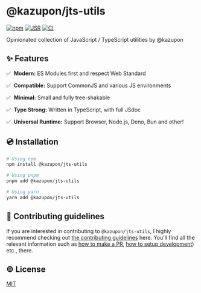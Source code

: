 # @kazupon/jts-utils

[![npm][npm-src]][npm-href]
[![JSR][jsr-src]][jsr-href]
[![CI][ci-src]][ci-href]

Opinionated collection of JavaScript / TypeScript utilities by @kazupon

## ✨ Features

✅️ &nbsp;**Modern:** ES Modules first and respect Web Standard

✅️ &nbsp;**Compatible:** Support CommonJS and various JS environments

✅️️ &nbsp;**Minimal:** Small and fully tree-shakable

✅️️ &nbsp;**Type Strong:** Written in TypeScript, with full JSdoc

✅️️ &nbsp;**Universal Runtime:** Support Browser, Node.js, Deno, Bun and other!

## 💿 Installation

```sh
# Using npm
npm install @kazupon/jts-utils

# Using pnpm
pnpm add @kazupon/jts-utils

# Using yarn
yarn add @kazupon/jts-utils
```

<!-- TODO: Deno and Bun -->

## 🙌 Contributing guidelines

If you are interested in contributing to `@kazupon/jts-utils`, I highly recommend checking out [the contributing guidelines](/CONTRIBUTING.md) here. You'll find all the relevant information such as [how to make a PR](/CONTRIBUTING.md#pull-request-guidelines), [how to setup development](/CONTRIBUTING.md#development-setup)) etc., there.

## ©️ License

[MIT](http://opensource.org/licenses/MIT)

<!-- Badges -->

[npm-src]: https://img.shields.io/npm/v/@kazupon/jts-utils?style=flat
[npm-href]: https://npmjs.com/package/@kazupon/jts-utils
[jsr-src]: https://jsr.io/badges/@kazupon/jts-utils
[jsr-href]: https://jsr.io/@kazupon/jts-utils
[ci-src]: https://github.com/kazupon/jts-utils/actions/workflows/ci.yml/badge.svg
[ci-href]: https://github.com/kazupon/jts-utils/actions/workflows/ci.yml

<!-- TODO: -->

[npm-downloads-src]: https://img.shields.io/npm/dm/@kazupon/jts-utils?style=flat

<!-- TODO: -->

[npm-downloads-href]: https://npmjs.com/package/@kazupon/jts-utils
